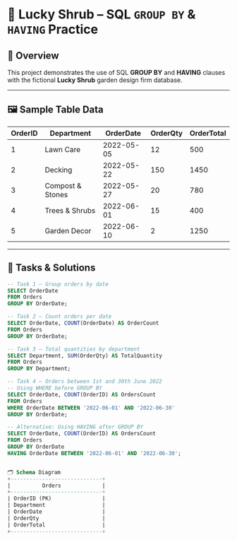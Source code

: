 # 🌿 Lucky Shrub – SQL `GROUP BY` & `HAVING` Practice

## 📌 Overview
This project demonstrates the use of SQL **GROUP BY** and **HAVING** clauses with the fictional **Lucky Shrub** garden design firm database.

---

## 🖼 Sample Table Data

| OrderID | Department         | OrderDate  | OrderQty | OrderTotal |
|---------|-------------------|------------|----------|------------|
| 1       | Lawn Care         | 2022-05-05 | 12       | 500        |
| 2       | Decking           | 2022-05-22 | 150      | 1450       |
| 3       | Compost & Stones  | 2022-05-27 | 20       | 780        |
| 4       | Trees & Shrubs    | 2022-06-01 | 15       | 400        |
| 5       | Garden Decor      | 2022-06-10 | 2        | 1250       |

---

## 🎯 Tasks & Solutions

```sql
-- Task 1 – Group orders by date
SELECT OrderDate
FROM Orders
GROUP BY OrderDate;

-- Task 2 – Count orders per date
SELECT OrderDate, COUNT(OrderDate) AS OrderCount
FROM Orders
GROUP BY OrderDate;

-- Task 3 – Total quantities by department
SELECT Department, SUM(OrderQty) AS TotalQuantity
FROM Orders
GROUP BY Department;

-- Task 4 – Orders between 1st and 30th June 2022
-- Using WHERE before GROUP BY
SELECT OrderDate, COUNT(OrderID) AS OrdersCount
FROM Orders
WHERE OrderDate BETWEEN '2022-06-01' AND '2022-06-30'
GROUP BY OrderDate;

-- Alternative: Using HAVING after GROUP BY
SELECT OrderDate, COUNT(OrderID) AS OrdersCount
FROM Orders
GROUP BY OrderDate
HAVING OrderDate BETWEEN '2022-06-01' AND '2022-06-30';


🗂 Schema Diagram
+-----------------------------+
|          Orders             |
+-----------------------------+
| OrderID (PK)                |
| Department                  |
| OrderDate                   |
| OrderQty                    |
| OrderTotal                  |
+-----------------------------+
